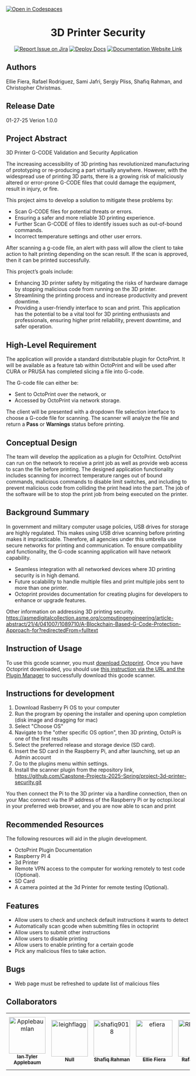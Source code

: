 [![Open in Codespaces](https://classroom.github.com/assets/launch-codespace-2972f46106e565e64193e422d61a12cf1da4916b45550586e14ef0a7c637dd04.svg)](https://classroom.github.com/open-in-codespaces?assignment_repo_id=17857619)
<div align="center">

# 3D Printer Security

[![Report Issue on Jira](https://img.shields.io/badge/Report%20Issues-Jira-0052CC?style=flat&logo=jira-software)](https://temple-cis-projects-in-cs.atlassian.net/jira/software/c/projects/DT/issues)
[![Deploy Docs](https://github.com/ApplebaumIan/tu-cis-4398-docs-template/actions/workflows/deploy.yml/badge.svg)](https://github.com/ApplebaumIan/tu-cis-4398-docs-template/actions/workflows/deploy.yml)
[![Documentation Website Link](https://img.shields.io/badge/-Documentation%20Website-brightgreen)](https://applebaumian.github.io/tu-cis-4398-docs-template/)

</div>

## Authors

Ellie Fiera, Rafael Rodriguez, Sami Jafri, Sergiy Pliss, Shafiq Rahman, and Christopher Christmas.

## Release Date

01-27-25
Verion 1.0.0

## Project Abstract

3D Printer G-CODE Validation and Security Application

The increasing accessibility of 3D printing has revolutionized manufacturing of prototyping or re-producing a part virtually anywhere.
However, with the widespread use of printing 3D parts, there is a growing risk of maliciously altered or error-prone G-CODE files
that could damage the equipment, result in injury, or fire.

This project aims to develop a solution to mitigate these problems by:

- Scan G-CODE files for potential threats or errors.
- Ensuring a safer and more reliable 3D printing experience.
- Further Scan G-CODE of files to identify issues such as out-of-bound commands.
- Incorrect temperature settings and other user errors.

After scanning a g-code file, an alert with pass will allow the client to take action to halt printing depending on the scan result.
If the scan is approved, then it can be printed successfully.

This project’s goals include:

- Enhancing 3D printer safety by mitigating the risks of hardware damage by stopping malicious code from running on the 3D printer.
- Streamlining the printing process and increase productivity and prevent downtime.
- Providing a user-friendly interface to scan and print.
  This application has the potential to be a vital tool for 3D printing enthusiasts and professionals, ensuring higher print reliability, prevent downtime, and safer operation.

## High-Level Requirement

The application will provide a standard distributable plugin for OctoPrint. It will be available as a feature tab within OctoPrint and will be used after CURA or PRUSA has completed slicing a file into G-code.

The G-code file can either be:

- Sent to OctoPrint over the network, or
- Accessed by OctoPrint via network storage.

The client will be presented with a dropdown file selection interface to choose a G-code file for scanning. The scanner will analyze the file and return a **Pass** or **Warnings** status before printing.

## Conceptual Design

The team will develop the application as a plugin for OctoPrint.
OctoPrint can run on the network to receive a print job as well as provide web access to scan the file before printing.
The designed application functionality includes scanning for incorrect temperature ranges out of bound commands,
malicious commands to disable limit switches, and including to prevent malicious code from colliding the print head into the part. The job of the software will be to stop the print job from being executed on the printer.

## Background Summary

In government and military computer usage policies, USB drives for storage are highly regulated.
This makes using USB drive scanning before printing makes it impracticable.
Therefore, all agencies under this umbrella use secure networks for printing and communication. To ensure compatibility and functionality, the G-code scanning application will have network capability.

- Seamless integration with all networked devices where 3D printing security is in high demand.
- Future scalability to handle multiple files and print multiple jobs sent to more than one printer.
- Octoprint provides documentation for creating plugins for developers to enhance or upgrade features.

Other information on addressing 3D printing security.
<https://asmedigitalcollection.asme.org/computingengineering/article-abstract/21/4/041007/1089710/A-Blockchain-Based-G-Code-Protection-Approach-for?redirectedFrom=fulltext>

## Instruction of Usage

To use this gcode scanner, you must [download Octoprint](https://octoprint.org/download/). Once you have Octoprint downloaded, you should use [this instruction via the URL and the Plugin Manager](https://plugins.octoprint.org/help/installation/) to successfully download this gcode scanner.

## Instructions for development

  1) Download Rasberry Pi OS to your computer
  2) Run the program by opening the installer and opening upon completion (disk image and dragging for mac)
  3) Select "Choose OS"
  4) Navigate to the "other specific OS option", then 3D printing, OctoPi is one of the first results
  5) Select the preferred release and storage device (SD card).
  6) Insert the SD card in the Raspberry Pi, and after launching, set up an Admin account
  7) Go to the plugins menu within settings.
  8) Install the scanner plugin from the repository link, <https://github.com/Capstone-Projects-2025-Spring/project-3d-printer-security.git>

You then connect the Pi to the 3D printer via a hardline connection, then on your Mac connect via the IP address of the Raspberry Pi or by octopi.local in your preferred web browser, and you are now able to scan and print

## Recommended Resources

The following resources will aid in the plugin development.

- OctoPrint Plugin Documentation
- Raspberry PI 4
- 3d Printer
- Remote VPN access to the computer for working remotely to test code (Optional).
- SD Card
- A camera pointed at the 3d Printer for remote testing (Optional).

## Features
- Allow users to check and uncheck default instructions it wants to detect
- Automatically scan gcode when submitting files in octoprint
- Allow users to submit other instructions
- Allow users to disable printing
- Allow users to enable printing for a certain gcode
- Pick any malicious files to take action.

## Bugs
- Web page must be refreshed to update list of malicious files



## Collaborators

[//]: # ( readme: collaborators -start )
<table>
<tr>
    <td align="center">
        <a href="https://github.com/ApplebaumIan">
            <img src="https://avatars.githubusercontent.com/u/9451941?v=4" width="100;" alt="ApplebaumIan"/>
            <br />
            <sub><b>Ian Tyler Applebaum</b></sub>
        </a>
    </td>
    <td align="center">
        <a href="https://github.com/leighflagg">
            <img src="https://avatars.githubusercontent.com/u/77810293?v=4" width="100;" alt="leighflagg"/>
            <br />
            <sub><b>Null</b></sub>
        </a>
    </td>
    <td align="center">
        <a href="https://github.com/shafiq9018">
            <img src="https://avatars.githubusercontent.com/shafiq9018" width="100;" alt="shafiq9018"/>
            <br />
            <sub><b>Shafiq Rahman</b></sub>
        </a>
    </td>
    <td align="center">
        <a href="https://github.com/efiera">
            <img src="https://avatars.githubusercontent.com/efiera" width="100;" alt="efiera"/>
            <br />
            <sub><b>Ellie Fiera</b></sub>
        </a>
    </td>
    <td align="center">
        <a href="https://github.com/RRodriguez26">
            <img src="https://avatars.githubusercontent.com/RRodriguez26" width="100;" alt="RRodriguez26"/>
            <br />
            <sub><b>Rafael Perez</b></sub>
        </a>
    </td>
    <td align="center">
        <a href="https://github.com/Stapletonchris">
            <img src="https://avatars.githubusercontent.com/Stapletonchris" width="100;" alt="Stapletonchris"/>
            <br />
            <sub><b>Christopher Luckie Christmas</b></sub>
        </a>
    </td>
    <td align="center">
        <a href="https://github.com/sh-jafri">
            <img src="https://avatars.githubusercontent.com/sh-jafri" width="100;" alt="sh-jafri"/>
            <br />
            <sub><b>Sami Jafri</b></sub>
        </a>
    </td>
    <td align="center">
        <a href="https://github.com/sergiyPliss">
            <img src="https://avatars.githubusercontent.com/sergiyPliss" width="100;" alt="sergiyPliss"/>
            <br />
            <sub><b>Sergiy Pliss</b></sub>
        </a>
    </td>
</tr>
</table>

[//]: # ( readme: collaborators -end )
